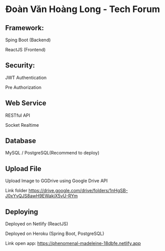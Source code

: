 # Đoàn Văn Hoàng Long - Tech Forum

## Framework:

Sping Boot (Backend)

ReactJS (Frontend)

## Security:

JWT Authentication

Pre Authorization

## Web Service

RESTful API

Socket Realtime

## Database

MySQL / PostgreSQL(Recommend to deploy)

## Upload File

Upload Image to GGDrive using Google Drive API

Link folder https://drive.google.com/drive/folders/1nHgSB-J0xYvQJS8awH9EWakjX5vU-RYm

## Deploying

Deployed on Netlify (ReactJS)

Deployed on Heroku (Spring Boot, PostgreSQL)

Link open app: https://phenomenal-madeleine-18dbfe.netlify.app

